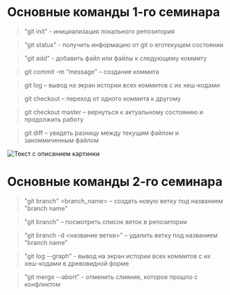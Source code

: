 # Основные команды 1-го семинара

> "git init" - инициализация локального репозитория

> "git status" - получить информацию от git о еготекущем состоянии

> "git add" -   добавить файл или файлы к следующему коммиту

> git commit -m “message” – создание коммита

> git log – вывод на экран истории всех коммитов с их хеш-кодами

> git checkout – переход от одного коммита к другому

> git checkout master – вернуться к актуальному состоянию и продолжить работу

> git diff – увидеть разницу между текущим файлом и закоммиченным файлом

![Текст с описанием картинки](https://gas-kvas.com/uploads/posts/2023-01/1673523392_gas-kvas-com-p-mozg-detskii-risunok-18.jpg)

# Основные команды 2-го семинара

> "git branch" <branch_name> – создать новую ветку под названием "branch name"

> "git branch" – посмотреть список веток в репозитории

> "git branch -d <название ветки>" – удалить ветку под названием "branch name"

> "git log --graph" - вывод на экран истории всех коммитов с их хеш-кодами в древовидной форме

> "git merge --abort" - отменить слияние, которое прошло с конфликтом



